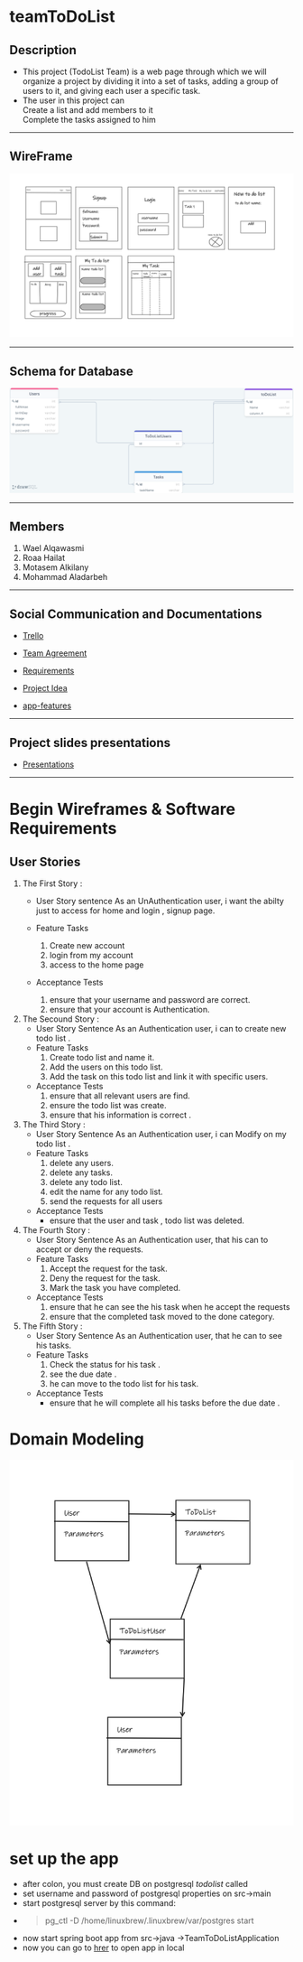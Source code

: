 # teamToDoList

## Description 

* This project (TodoList Team) is a web page through which we will organize a project by dividing it into a set of tasks, adding a group of users to it, and giving each user a specific task.  
* The user in this project can  
    Create a list and add members to it  
    Complete the tasks assigned to him
___ 

## WireFrame

![WireFrame ](picture/wireframe.png)

___

## Schema for Database

![](picture/schema.png)

___ 

## Members 

1. Wael Alqawasmi
2. Roaa Hailat
3. Motasem Alkilany
4. Mohammad Aladarbeh
___

## Social Communication  and Documentations 

* [Trello](https://trello.com/invite/b/iwH12lH3/ade3deb3e7a9d44370a03e5e2e1a13a8/todolistteam)

* [Team Agreement](TeamAgreement.md)

* [Requirements](Requirements.md)

* [Project Idea](projectIdeas.md)
* [app-features](app-features.md)
___

## Project slides presentations
* [Presentations](teamworkmanagment.pptx)
___

# Begin Wireframes & Software Requirements

## User Stories


1. The First Story :  
    * User Story sentence
        As an UnAuthentication user, i want the abilty just to access for home and login , signup page.

    * Feature Tasks
        1. Create new account 
        2. login from my account
        3. access to the home page
    * Acceptance Tests
        1. ensure that your username and password are correct.
        2. ensure that your account is Authentication.
2. The Secound Story : 
    * User Story Sentence
        As an Authentication user, i can to create new todo list .
    * Feature Tasks 
        1. Create todo list and name it.
        2. Add the users on this todo list.
        3. Add the task on this todo list and link it with specific users.
    * Acceptance Tests
        1. ensure that all relevant users are find.
        2. ensure the todo list was create.
        3. ensure that his information is correct .
3. The Third Story : 
    * User Story Sentence
        As an Authentication user, i can Modify on my todo list .
    * Feature Tasks 
        1. delete any users.
        2. delete any tasks.
        3. delete any todo list.
        4. edit the name for any todo list.
        5. send the requests for all users
    * Acceptance Tests
        * ensure that the user and task , todo list was deleted.
4. The Fourth Story :
    * User Story Sentence
        As an Authentication user, that his can to accept or deny the requests.
    * Feature Tasks 
        1. Accept the request for the task.
        2. Deny the request for the task.
        3. Mark the task you have completed.
    * Acceptance Tests
        1. ensure that he can see the his task when he accept the requests
        2. ensure that the completed task moved to the done category.
5. The Fifth Story : 
    * User Story Sentence
         As an Authentication user, that he can to see his tasks.
    * Feature Tasks
        1. Check the status for his task .
        2. see the due date .
        3. he can move to the todo list for his task.
    * Acceptance Tests
        * ensure that he will complete all his tasks before the due date .

# Domain Modeling
![Domain Modeling](picture/Dmain%20Modeling.png)
# set up the app
* after colon,  you must create DB on postgresql *todolist* called
* set username and password of postgresql properties on src->main
* start postgresql server by this command:
*  >  pg_ctl -D /home/linuxbrew/.linuxbrew/var/postgres start
* now start  spring boot app  from src->java ->TeamToDoListApplication
* now you can go to [hrer](http://localhost:8081/) to open app in local